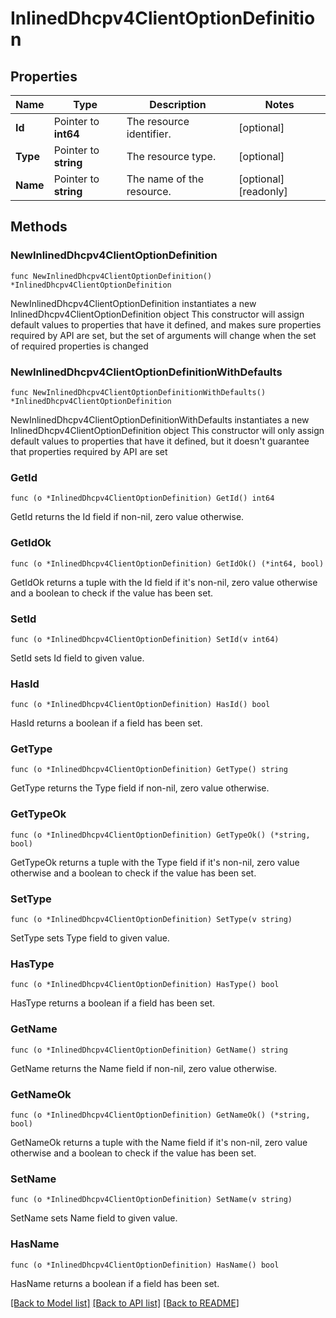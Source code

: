 # InlinedDhcpv4ClientOptionDefinition

## Properties

Name | Type | Description | Notes
------------ | ------------- | ------------- | -------------
**Id** | Pointer to **int64** | The resource identifier. | [optional] 
**Type** | Pointer to **string** | The resource type. | [optional] 
**Name** | Pointer to **string** | The name of the resource. | [optional] [readonly] 

## Methods

### NewInlinedDhcpv4ClientOptionDefinition

`func NewInlinedDhcpv4ClientOptionDefinition() *InlinedDhcpv4ClientOptionDefinition`

NewInlinedDhcpv4ClientOptionDefinition instantiates a new InlinedDhcpv4ClientOptionDefinition object
This constructor will assign default values to properties that have it defined,
and makes sure properties required by API are set, but the set of arguments
will change when the set of required properties is changed

### NewInlinedDhcpv4ClientOptionDefinitionWithDefaults

`func NewInlinedDhcpv4ClientOptionDefinitionWithDefaults() *InlinedDhcpv4ClientOptionDefinition`

NewInlinedDhcpv4ClientOptionDefinitionWithDefaults instantiates a new InlinedDhcpv4ClientOptionDefinition object
This constructor will only assign default values to properties that have it defined,
but it doesn't guarantee that properties required by API are set

### GetId

`func (o *InlinedDhcpv4ClientOptionDefinition) GetId() int64`

GetId returns the Id field if non-nil, zero value otherwise.

### GetIdOk

`func (o *InlinedDhcpv4ClientOptionDefinition) GetIdOk() (*int64, bool)`

GetIdOk returns a tuple with the Id field if it's non-nil, zero value otherwise
and a boolean to check if the value has been set.

### SetId

`func (o *InlinedDhcpv4ClientOptionDefinition) SetId(v int64)`

SetId sets Id field to given value.

### HasId

`func (o *InlinedDhcpv4ClientOptionDefinition) HasId() bool`

HasId returns a boolean if a field has been set.

### GetType

`func (o *InlinedDhcpv4ClientOptionDefinition) GetType() string`

GetType returns the Type field if non-nil, zero value otherwise.

### GetTypeOk

`func (o *InlinedDhcpv4ClientOptionDefinition) GetTypeOk() (*string, bool)`

GetTypeOk returns a tuple with the Type field if it's non-nil, zero value otherwise
and a boolean to check if the value has been set.

### SetType

`func (o *InlinedDhcpv4ClientOptionDefinition) SetType(v string)`

SetType sets Type field to given value.

### HasType

`func (o *InlinedDhcpv4ClientOptionDefinition) HasType() bool`

HasType returns a boolean if a field has been set.

### GetName

`func (o *InlinedDhcpv4ClientOptionDefinition) GetName() string`

GetName returns the Name field if non-nil, zero value otherwise.

### GetNameOk

`func (o *InlinedDhcpv4ClientOptionDefinition) GetNameOk() (*string, bool)`

GetNameOk returns a tuple with the Name field if it's non-nil, zero value otherwise
and a boolean to check if the value has been set.

### SetName

`func (o *InlinedDhcpv4ClientOptionDefinition) SetName(v string)`

SetName sets Name field to given value.

### HasName

`func (o *InlinedDhcpv4ClientOptionDefinition) HasName() bool`

HasName returns a boolean if a field has been set.


[[Back to Model list]](../README.md#documentation-for-models) [[Back to API list]](../README.md#documentation-for-api-endpoints) [[Back to README]](../README.md)


